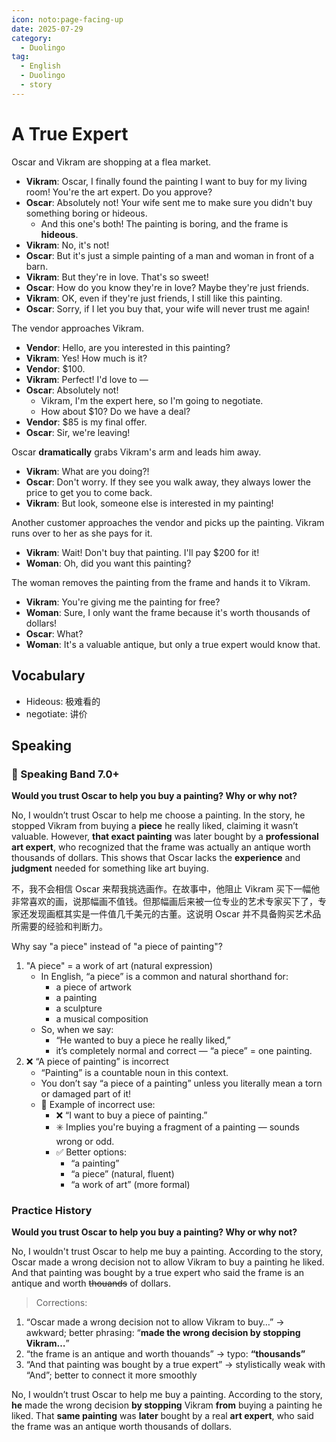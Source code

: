 ```yaml
---
icon: noto:page-facing-up
date: 2025-07-29
category:
  - Duolingo
tag:
  - English
  - Duolingo
  - story
---
```


# A True Expert

Oscar and Vikram are shopping at a flea market.

- **Vikram**: Oscar, I finally found the painting I want to buy for my living room! You're the art expert. Do you approve?
- **Oscar**: Absolutely not! Your wife sent me to make sure you didn't buy something boring or hideous.
  - And this one's both! The painting is boring, and the frame is **hideous**.
- **Vikram**: No, it's not!
- **Oscar**: But it's just a simple painting of a man and woman in front of a barn.
- **Vikram**: But they're in love. That's so sweet!
- **Oscar**: How do you know they're in love? Maybe they're just friends.
- **Vikram**: OK, even if they're just friends, I still like this painting.
- **Oscar**: Sorry, if I let you buy that, your wife will never trust me again!

The vendor approaches Vikram.

- **Vendor**: Hello, are you interested in this painting?
- **Vikram**: Yes! How much is it?
- **Vendor**: $100.
- **Vikram**: Perfect! I'd love to —
- **Oscar**: Absolutely not!
  - Vikram, I'm the expert here, so I'm going to negotiate.
  - How about $10? Do we have a deal?
- **Vendor**: $85 is my final offer.
- **Oscar**: Sir, we're leaving!

Oscar **dramatically** grabs Vikram's arm and leads him away.

- **Vikram**: What are you doing?!
- **Oscar**: Don't worry. If they see you walk away, they always lower the price to get you to come back.
- **Vikram**: But look, someone else is interested in my painting!

Another customer approaches the vendor and picks up the painting. Vikram runs over to her as she pays for it.

- **Vikram**: Wait! Don't buy that painting. I'll pay $200 for it!
- **Woman**: Oh, did you want this painting?

The woman removes the painting from the frame and hands it to Vikram.

- **Vikram**: You're giving me the painting for free?
- **Woman**: Sure, I only want the frame because it's worth thousands of dollars!
- **Oscar**: What?
- **Woman**: It's a valuable antique, but only a true expert would know that.

## Vocabulary

- Hideous: 极难看的
- negotiate: 讲价

## Speaking

### 🌟 Speaking Band 7.0+

**Would you trust Oscar to help you buy a painting? Why or why not?**

No, I wouldn’t trust Oscar to help me choose a painting. In the story, he stopped Vikram from buying a **piece** he really liked, claiming it wasn’t valuable. However, **that exact painting** was later bought by a **professional art expert**, who recognized that the frame was actually an antique worth thousands of dollars. This shows that Oscar lacks the **experience** and **judgment** needed for something like art buying.

不，我不会相信 Oscar 来帮我挑选画作。在故事中，他阻止 Vikram 买下一幅他非常喜欢的画，说那幅画不值钱。但那幅画后来被一位专业的艺术专家买下了，专家还发现画框其实是一件值几千美元的古董。这说明 Oscar 并不具备购买艺术品所需要的经验和判断力。

Why say "a piece" instead of "a piece of painting"?

1. "A piece" = a work of art (natural expression)
   - In English, “a piece” is a common and natural shorthand for:
     - a piece of artwork
     - a painting
     - a sculpture
     - a musical composition
   - So, when we say:
     - “He wanted to buy a piece he really liked,”
     - it’s completely normal and correct — “a piece” = one painting.
2. ❌ “A piece of painting” is incorrect
   - “Painting” is a countable noun in this context.
   - You don’t say “a piece of a painting” unless you literally mean a torn or damaged part of it!
   - 🔻 Example of incorrect use:
     - ❌ “I want to buy a piece of painting.”
     - ✳️ Implies you're buying a fragment of a painting — sounds wrong or odd.
     - ✅ Better options:
       - “a painting”
       - “a piece” (natural, fluent)
       - “a work of art” (more formal)

### Practice History

**Would you trust Oscar to help you buy a painting? Why or why not?**

No, I wouldn't trust Oscar to help me buy a painting. According to the story, Oscar made a wrong decision not to allow Vikram to buy a painting he liked. And that painting was bought by a true expert who said the frame is an antique and worth ~~thouands~~ of dollars.

> Corrections:

1. “Oscar made a wrong decision not to allow Vikram to buy…” → awkward; better phrasing: “**made the wrong decision by stopping Vikram…**”
2. “the frame is an antique and worth thouands” → typo: **“thousands”**
3. “And that painting was bought by a true expert” → stylistically weak with “And”; better to connect it more smoothly

No, I wouldn’t trust Oscar to help me buy a painting. According to the story, **he** made the wrong decision **by stopping** Vikram **from** buying a painting he liked. That **same painting** was **later** bought by a real **art expert**, who said the frame was an antique worth thousands of dollars.
